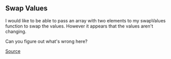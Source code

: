 ## Swap Values

I would like to be able to pass an array with two elements to my swapValues function to swap the values. However it appears that the values aren't changing.

Can you figure out what's wrong here?

[Source](https://www.codewars.com/kata/5388f0e00b24c5635e000fc6/train/python)